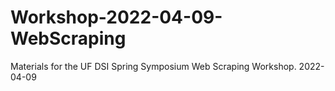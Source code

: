 # Workshop-2022-04-09-WebScraping
Materials for the UF DSI Spring Symposium Web Scraping Workshop. 2022-04-09
